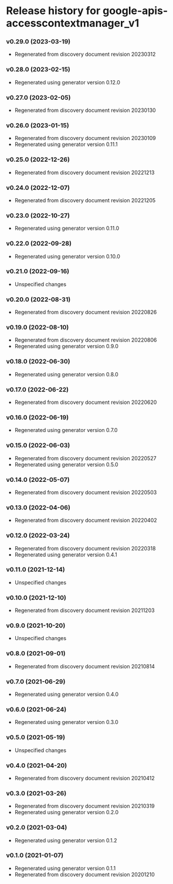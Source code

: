 # Release history for google-apis-accesscontextmanager_v1

### v0.29.0 (2023-03-19)

* Regenerated from discovery document revision 20230312

### v0.28.0 (2023-02-15)

* Regenerated using generator version 0.12.0

### v0.27.0 (2023-02-05)

* Regenerated from discovery document revision 20230130

### v0.26.0 (2023-01-15)

* Regenerated from discovery document revision 20230109
* Regenerated using generator version 0.11.1

### v0.25.0 (2022-12-26)

* Regenerated from discovery document revision 20221213

### v0.24.0 (2022-12-07)

* Regenerated from discovery document revision 20221205

### v0.23.0 (2022-10-27)

* Regenerated using generator version 0.11.0

### v0.22.0 (2022-09-28)

* Regenerated using generator version 0.10.0

### v0.21.0 (2022-09-16)

* Unspecified changes

### v0.20.0 (2022-08-31)

* Regenerated from discovery document revision 20220826

### v0.19.0 (2022-08-10)

* Regenerated from discovery document revision 20220806
* Regenerated using generator version 0.9.0

### v0.18.0 (2022-06-30)

* Regenerated using generator version 0.8.0

### v0.17.0 (2022-06-22)

* Regenerated from discovery document revision 20220620

### v0.16.0 (2022-06-19)

* Regenerated using generator version 0.7.0

### v0.15.0 (2022-06-03)

* Regenerated from discovery document revision 20220527
* Regenerated using generator version 0.5.0

### v0.14.0 (2022-05-07)

* Regenerated from discovery document revision 20220503

### v0.13.0 (2022-04-06)

* Regenerated from discovery document revision 20220402

### v0.12.0 (2022-03-24)

* Regenerated from discovery document revision 20220318
* Regenerated using generator version 0.4.1

### v0.11.0 (2021-12-14)

* Unspecified changes

### v0.10.0 (2021-12-10)

* Regenerated from discovery document revision 20211203

### v0.9.0 (2021-10-20)

* Unspecified changes

### v0.8.0 (2021-09-01)

* Regenerated from discovery document revision 20210814

### v0.7.0 (2021-06-29)

* Regenerated using generator version 0.4.0

### v0.6.0 (2021-06-24)

* Regenerated using generator version 0.3.0

### v0.5.0 (2021-05-19)

* Unspecified changes

### v0.4.0 (2021-04-20)

* Regenerated from discovery document revision 20210412

### v0.3.0 (2021-03-26)

* Regenerated from discovery document revision 20210319
* Regenerated using generator version 0.2.0

### v0.2.0 (2021-03-04)

* Regenerated using generator version 0.1.2

### v0.1.0 (2021-01-07)

* Regenerated using generator version 0.1.1
* Regenerated from discovery document revision 20201210

